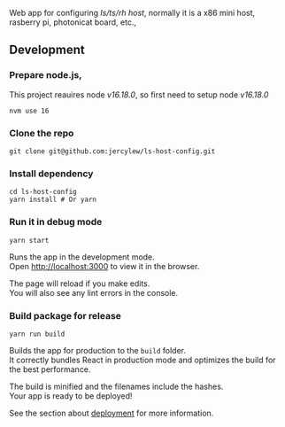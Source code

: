 Web app for configuring _*ls/ts/rh host*_, normally it is a x86 mini host, rasberry pi, photonicat board, etc.,

## Development

### Prepare node.js, 
This project reauires node _v16.18.0_, so first need to setup node _v16.18.0_

```
nvm use 16
```

### Clone the repo
```
git clone git@github.com:jercylew/ls-host-config.git
```

### Install dependency
```
cd ls-host-config
yarn install # Or yarn
```

### Run it in debug mode
```
yarn start
```
Runs the app in the development mode.<br>
Open [http://localhost:3000](http://localhost:3000) to view it in the browser.

The page will reload if you make edits.<br>
You will also see any lint errors in the console.

### Build package for release

```
yarn run build
```


Builds the app for production to the `build` folder.<br>
It correctly bundles React in production mode and optimizes the build for the best performance.

The build is minified and the filenames include the hashes.<br>
Your app is ready to be deployed!

See the section about [deployment](https://facebook.github.io/create-react-app/docs/deployment) for more information.


